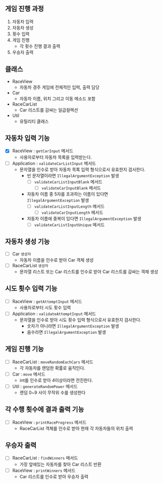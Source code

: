## 게임 진행 과정
1. 자동차 입력
2. 자동차 생성
3. 횟수 입력
4. 게임 진행 
   - 각 횟수 진행 결과 출력
5. 우승자 출력

## 클래스
- RaceView
  - 자동차 경주 게임에 전체적인 입력, 출력 담당
- Car
  - 자동차 이름, 위치 그리고 이동 메소드 포함
- RaceCarList
  - Car 리스트를 감싸는 일급컬렉션
- Util
  - 유틸리티 클래스

## 자동차 입력 기능
- [x] RaceView : `getCarInput` 메서드
  - 사용자로부터 자동차 목록을 입력받는다.
- [ ] Application : `validateCarListInput` 메서드
  - 문자열을 인수로 받아 자동차 목록 입력 형식으로서 유효한지 검사한다.
    - 빈 문자열이라면 `IllegalArgumentException` 발생
      - [ ] `validateCarListInputBlank` 메서드
        - [ ] `validateCarInputBlank` 메서드
    - 자동차 이름 중 5자를 초과하는 이름이 있다면 `IllegalArgumentException` 발생
      - [ ] `validateCarListInputLength` 메서드
        - [ ] `validateCarInputLength` 메서드
    - 자동차 이름에 중복이 있다면 `IllegalArgumentException` 발생
      - [ ] `validateCarListInputUnique` 메서드

## 자동차 생성 기능
- [ ] Car `생성자`
  - 자동차 이름을 인수로 받아 Car 객체 생성
- [ ] RaceCarList `생성자`
  - 문자열 리스트 또는 Car 리스트를 인수로 받아 Car 리스트를 감싸는 객체 생성

## 시도 횟수 입력 기능
- [ ] RaceView : `getAttemptInput` 메서드
  - 사용자로부터 시도 횟수 입력
- [ ] Application : `validateAttemptInput` 메서드
  - 문자열을 인수로 받아 시도 횟수 입력 형식으로서 유효한지 검사한다.
    - 숫자가 아니라면 `IllegalArgumentException` 발생
    - 음수라면 `IllegalArgumentException` 발생

## 게임 진행 기능
- [ ] RaceCarList : `moveRandomEachCars` 메서드
  - 각 자동차를 랜덤한 확률로 움직인다.
- [ ] Car : `move` 메서드
  - int를 인수로 받아 4이상이라면 전진한다.
- [ ] Util : `generateRandomPower` 메서드
  - 랜덤 0~9 사이 무작위 수를 생성한다

## 각 수행 횟수에 결과 출력 기능
- [ ] RaceView : `printRaceProgress` 메서드
  - RaceCarList 객체를 인수로 받아 현재 각 자동차들의 위치 출력

## 우승자 출력
- [ ] RaceCarList : `findWinners` 메서드
  - 가장 앞에있는 자동차를 찾아 Car 리스트 반환
- [ ] RaceView : `printWinners` 메서드
  - Car 리스트를 인수로 받아 우승자 출력